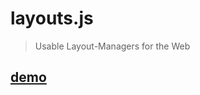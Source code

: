 # layouts.js

> Usable Layout-Managers for the Web

## [demo](https://rawgit.com/bemayr/layouts.js/master/test.html)
